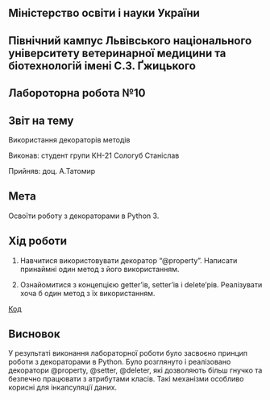 ## Міністерство освіти і науки України

## Північний кампус Львівського національного університету ветеринарної медицини та біотехнологій імені С.З. Ґжицького

## Лабороторна робота №10

## Звіт на тему
Використання декораторів методів

Виконав: студент групи КН-21 Сологуб Станіслав

Прийняв: доц. А.Татомир

## Мета
Освоїти роботу з декораторами в Python 3.

## Хід роботи
1. Навчитися використовувати декоратор “@property”. Написати принаймні один метод з його використанням.

2. Ознайомитися з концепцією getter’ів, setter’ів і delete’рів. Реалізувати хоча б один метод з їх використанням.

[Код](decorators.py)

## Висновок

У результаті виконання лабораторної роботи було засвоєно принцип роботи з декораторами в Python. Було розглянуто і реалізовано декоратори @property, @setter, @deleter, які дозволяють більш гнучко та безпечно працювати з атрибутами класів. Такі механізми особливо корисні для інкапсуляції даних.